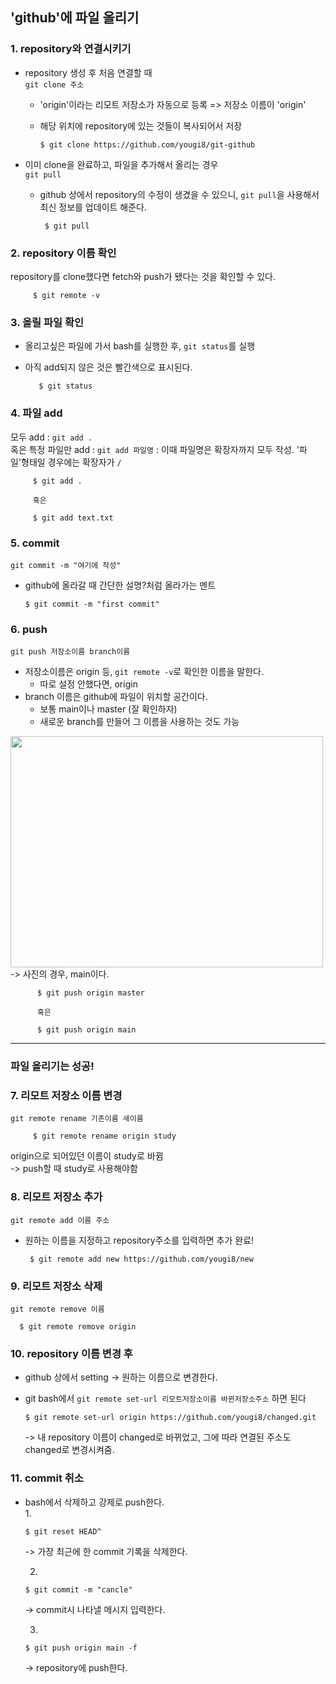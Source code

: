 ## 'github'에 파일 올리기  

### 1. repository와 연결시키기
* repository 생성 후 처음 연결할 때    
 `git clone 주소`  
   * 'origin'이라는 리모트 저장소가 자동으로 등록 => 저장소 이름이 'origin'  
   * 해당 위치에 repository에 있는 것들이 복사되어서 저장  

         $ git clone https://github.com/yougi8/git-github  
         
 * 이미 clone을 완료하고, 파일을 추가해서 올리는 경우  
  `git pull`  
    * github 상에서 repository의 수정이 생겼을 수 있으니, `git pull`을 사용해서 최신 정보를 업데이트 해준다.  
    
           $ git pull   
         
         
### 2. repository 이름 확인  
repository를 clone했다면 fetch와 push가 됐다는 것을 확인할 수 있다.  

         $ git remote -v  
         
### 3. 올릴 파일 확인  
* 올리고싶은 파일에 가서 bash를 실행한 후, `git status`를 실행  
* 아직 add되지 않은 것은 빨간색으로 표시된다.  
      
         $ git status  

### 4. 파일 add  
모두 add : `git add . `  
혹은 특정 파일만 add : `git add 파일명`  : 이때 파일명은 확장자까지 모두 작성. '파일'형태일 경우에는 확장자가 `/`  

         $ git add . 
        
         혹은  
         
         $ git add text.txt  
         
### 5. commit  
`git commit -m "여기에 작성"`  
   * github에 올라갈 때 간단한 설명?처럼 올라가는 멘트  
      
         $ git commit -m "first commit"  
        
### 6. push  
`git push 저장소이름 branch이름`  
   * 저장소이름은 origin 등, `git remote -v`로 확인한 이름을 말한다.  
      * 따로 설정 안했다면, origin  
   * branch 이름은 github에 파일이 위치할 공간이다.  
      * 보통 main이나 master (잘 확인하자)  
      * 새로운 branch를 만들어 그 이름을 사용하는 것도 가능  
   <img src="https://user-images.githubusercontent.com/51251702/103765306-5189cd00-5060-11eb-8119-e194ff4b2d94.PNG" width="500" height="370">  
    -> 사진의 경우, main이다.  
    
          $ git push origin master  
          
          혹은  
          
          $ git push origin main  
          
***

### 파일 올리기는 성공!  

### 7. 리모트 저장소 이름 변경  
`git remote rename 기존이름 새이름`  
         
         $ git remote rename origin study  
         
 origin으로 되어있던 이름이 study로 바뀜  
 -> push할 때 study로 사용해야함  
 
### 8. 리모트 저장소 추가  
`git remote add 이름 주소`  
  * 원하는 이름을 지정하고 repository주소를 입력하면 추가 완료!  
     
         $ git remote add new https://github.com/yougi8/new  
         
### 9. 리모트 저장소 삭제   
`git remote remove 이름`  
 
      $ git remote remove origin  
     
### 10. repository 이름 변경 후 
 * github 상에서 setting -> 원하는 이름으로 변경한다.  
 * git bash에서  `git remote set-url 리모트저장소이름 바뀐저장소주소` 하면 된다  
 
       $ git remote set-url origin https://github.com/yougi8/changed.git  
       
   -> 내 repository 이름이 changed로 바뀌었고, 그에 따라 연결된 주소도 changed로 변경시켜줌.
   
   
### 11. commit 취소  
 * bash에서 삭제하고 강제로 push한다.  
     1.  

       $ git reset HEAD^  
       
   -> 가장 최근에 한 commit 기록을 삭제한다.  
   
     2.

       $ git commit -m "cancle"  
       
   -> commit시 나타낼 메시지 입력한다.  
   
     3.
   
       $ git push origin main -f  
       
   -> repository에 push한다.  


   
      
      
         
         
    
